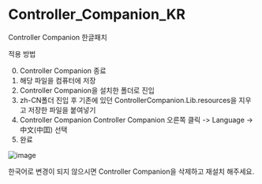 # Controller_Companion_KR
Controller Companion 한글패치

적용 방법

0. Controller Companion 종료
1. 해당 파일을 컴퓨터에 저장
2. Controller Companion을 설치한 폴더로 진입
3. zh-CN폴더 진입 후 기존에 있던 ControllerCompanion.Lib.resources을 지우고 저장한 파일을 붙여넣기
4. Controller Companion Controller Companion 오른쪽 클릭 -> Language -> 中文(中囯) 선택
5. 완료

![image](https://github.com/ABiNASKR/Controller_Companion_KR/assets/144870133/57c9489f-34b5-442e-b854-0f9c3051f6a0)

한국어로 변경이 되지 않으시면 Controller Companion을 삭제하고 재설치 해주세요.
